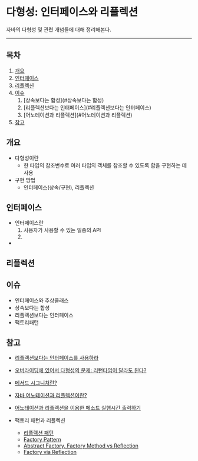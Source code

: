 다형성: 인터페이스와 리플렉션
=====
자바의 다형성 및 관련 개념들에 대해 정리해본다.
- - -
## 목차
1. [개요](#개요)
2. [인터페이스](#인터페이스)
3. [리플렉션](#리플렉션)
4. [이슈](#이슈)
	1. [상속보다는 합성](#상속보다는 합성)
	2. [리플렉션보다는 인터페이스](#리플렉션보다는 인터페이스)
	3. [어노테이션과 리플렉션](#어노테이션과 리플렉션)
5. [참고](#참고)

## 개요
* 다형성이란
	* 한 타입의 참조변수로 여러 타입의 객체를 참조할 수 있도록 함을 구현하는 데 사용
* 구현 방법
	* 인터페이스(상속/구현), 리플렉션

## 인터페이스
* 인터페이스란
	1. 사용자가 사용할 수 있는 일종의 API
	2.
*

## 리플렉션


## 이슈

* 인터페이스와 추상클래스
* 상속보다는 합성
* 리플렉션보다는 인터페이스
* 팩토리패턴


## 참고


* [리플랙션보다는 인터페이스를 사용하라](https://jaehun2841.github.io/2019/03/03/effective-java-item65/#%EC%84%9C%EB%A1%A0)
* [오버라이딩에 있어서 다형성의 문제: 리턴타입이 달라도 된다?](https://bitsoul.tistory.com/55)
* [메서드 시그니처란?](https://wanna-b.tistory.com/75)

* [자바 어노테이션과 리플렉션이란?](https://qssdev.tistory.com/27)
* [어노테이션과 리플렉션을 이용한 메소드 실행시간 출력하기](https://118k.tistory.com/106)

* 팩토리 패턴과 리플렉션
	* [리플랙션 패턴](https://m.blog.naver.com/PostView.nhn?blogId=since890513&logNo=220220758867&proxyReferer=https%3A%2F%2Fwww.google.com%2F)
	* [Factory Pattern](https://www.oodesign.com/factory-pattern.html)
	* [Abstract Factory, Factory Method vs Reflection](https://www.linkedin.com/pulse/abstract-factory-method-vs-reflection-eman-mughal/)
	* [Factory via Reflection](http://technojeeves.com/index.php/65-java-factory-via-reflection-and-properties)